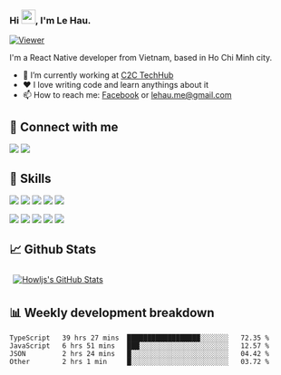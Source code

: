 ### Hi <img src="https://media.giphy.com/media/hvRJCLFzcasrR4ia7z/giphy.gif" width="25px">, I'm Le Hau.

[![Viewer](https://komarev.com/ghpvc/?username=howljs&color=blueviolet)](https://github.com/howljs)

I'm a React Native developer from Vietnam, based in Ho Chi Minh city.

- 🔭 I’m currently working at <a href="https://c2c-techhub.io/">C2C TechHub</a>
- ❤️ I love writing code and learn anythings about it
- 📫 How to reach me: [Facebook](https://www.facebook.com/5515886) or [lehau.me@gmail.com](mailto:lehau.me@gmail.com)

## 🔗 Connect with me
[![](https://img.shields.io/badge/-Facebook-informational?style=flat&logo=facebook&logoColor=white&color=3178c6)](https://www.facebook.com/5515886)
[![](https://img.shields.io/badge/-LinkedIn-informational?style=flat&logo=linkedin&logoColor=white&color=3178c6)](https://www.linkedin.com/in/howljs)


## 💼 Skills
![](https://img.shields.io/badge/Code-Javascript-informational?style=flat&logo=javascript&logoColor=white&color=3178c6)
![](https://img.shields.io/badge/Code-React-informational?style=flat&logo=react&logoColor=white&color=3178c6)
![](https://img.shields.io/badge/Code-React_Native-informational?style=flat&logo=react&logoColor=white&color=3178c6)
![](https://img.shields.io/badge/Code-Redux-informational?style=flat&logo=redux&logoColor=white&color=3178c6)
![](https://img.shields.io/badge/Code-Typescript-informational?style=flat&logo=typescript&logoColor=white&color=3178c6)

![](https://img.shields.io/badge/Tool-VSCode-informational?style=flat&logo=visualstudiocode&logoColor=white&color=645CAA)
![](https://img.shields.io/badge/Tool-Bitbucket-informational?style=flat&logo=bitbucket&logoColor=white&color=645CAA)
![](https://img.shields.io/badge/Tool-Jira-informational?style=flat&logo=jira&logoColor=white&color=645CAA)
![](https://img.shields.io/badge/Tool-Github-informational?style=flat&logo=github&logoColor=white&color=645CAA)
![](https://img.shields.io/badge/Tool-Git-informational?style=flat&logo=git&logoColor=white&color=645CAA)

## 📈 Github Stats
<a href="https://github.com/howljs">
  <img align="center" style="margin:0.4rem" src="https://github-readme-stats.vercel.app/api?username=howljs&show_icons=true&theme=dracula" alt="Howljs's GitHub Stats" />
</a>

## 📊 Weekly development breakdown
<!--START_SECTION:waka-->

```text
TypeScript   39 hrs 27 mins  ██████████████████░░░░░░░   72.35 %
JavaScript   6 hrs 51 mins   ███░░░░░░░░░░░░░░░░░░░░░░   12.57 %
JSON         2 hrs 24 mins   █░░░░░░░░░░░░░░░░░░░░░░░░   04.42 %
Other        2 hrs 1 min     █░░░░░░░░░░░░░░░░░░░░░░░░   03.72 %
```

<!--END_SECTION:waka-->

